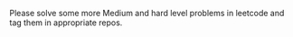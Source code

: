 Please solve some more Medium and hard level problems in leetcode and tag them in appropriate repos.